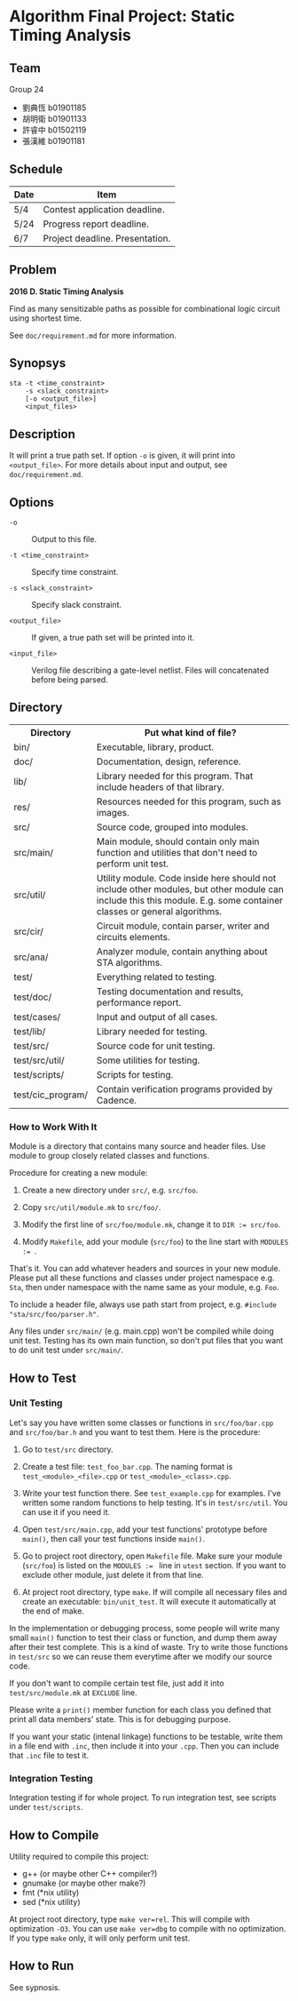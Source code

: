 # Algorithm Final Project: Static Timing Analysis

## Team

Group 24

- 劉典恆 b01901185
- 胡明衛 b01901133
- 許睿中 b01502119
- 張漢維 b01901181

## Schedule

Date  |Item
----- |----
5/4   |Contest application deadline.
5/24  |Progress report deadline.
6/7   |Project deadline. Presentation.

## Problem

**2016 D. Static Timing Analysis**

Find as many sensitizable paths as possible for combinational logic
circuit using shortest time.

See `doc/requirement.md` for more information.

## Synopsys

```
sta -t <time_constraint> 
    -s <slack_constraint> 
    [-o <output_file>] 
    <input_files>
```

## Description

It will print a true path set. If option `-o` is given, it will print
into `<output_file>`. For more details about input and output,
see `doc/requirement.md`.

## Options

<dl>

<dt><code>-o</code></dt>
<dd><p>Output to this file.</p></dd>

<dt><code>-t &lt;time_constraint&gt;</code></dt>
<dd><p>Specify time constraint.</p></dd>

<dt><code>-s &lt;slack_constraint&gt;</code></dt>
<dd><p>Specify slack constraint.</p></dd>

<dt><code>&lt;output_file&gt;</code></dt>
<dd><p>If given, a true path set will be printed into it.</p></dd>

<dt><code>&lt;input_file&gt;</code></dt>
<dd><p>Verilog file describing a gate-level netlist. Files will
    concatenated before being parsed. </p></dd>

</dl>

## Directory

<table>

<tr><th>Directory</th>
<th>Put what kind of file?</th></tr>

<tr><td>bin/</td>
<td>Executable, library, product.</td></tr>

<tr><td>doc/</td>
<td>Documentation, design, reference.</td>

<tr><td>lib/</td>
<td>Library needed for this program. That include headers of that 
library.</td>

<tr><td>res/</td>
<td>Resources needed for this program, such as images.</td>

<tr><td>src/</td>
<td>Source code, grouped into modules.</td>

<tr><td>src/main/</td>
<td>Main module, should contain only main function and utilities
that don't need to perform unit test.</td>

<tr><td>src/util/</td>
<td>Utility module. Code inside here should not include other modules,
but other module can include this this module. E.g. some container
classes or general algorithms.</td>

<tr><td>src/cir/</td>
<td>Circuit module, contain parser, writer and circuits elements.</td>

<tr><td>src/ana/</td>
<td>Analyzer module, contain anything about STA algorithms.</td>

<tr><td>test/</td>
<td>Everything related to testing.</td>

<tr><td>test/doc/</td>
<td>Testing documentation and results, performance report.</td>

<tr><td>test/cases/</td>
<td>Input and output of all cases.</td>

<tr><td>test/lib/</td>
<td>Library needed for testing.</td>

<tr><td>test/src/</td>
<td>Source code for unit testing.</td>

<tr><td>test/src/util/</td>
<td>Some utilities for testing.</td>

<tr><td>test/scripts/</td>
<td>Scripts for testing.</td>

<tr><td>test/cic_program/</td> 
<td>Contain verification programs provided by Cadence.</td>

</table>

### How to Work With It

Module is a directory that contains many source and header files.
Use module to group closely related classes and functions.

Procedure for creating a new module:

1.  Create a new directory under `src/`, e.g. `src/foo`.

2.  Copy `src/util/module.mk` to `src/foo/`.

3.  Modify the first line of `src/foo/module.mk`, change it to
    `DIR := src/foo`.

4.  Modify `Makefile`, add your module (`src/foo`) to the line start
    with `MODULES := `. 

That's it. You can add whatever headers and sources in your new
module. Please put all these functions and classes under project
namespace e.g. `Sta`, then under namespace with the name same as
your module, e.g. `Foo`.

To include a header file, always use path start from project, e.g.
`#include "sta/src/foo/parser.h"`.

Any files under `src/main/` (e.g. main.cpp) won't be compiled while
doing unit test. Testing has its own main function, so don't put
files that you want to do unit test under `src/main/`.

## How to Test

### Unit Testing

Let's say you have written some classes or functions in `src/foo/bar.cpp`
and `src/foo/bar.h` and you want to test them. Here is the procedure:

1.  Go to `test/src` directory.

2.  Create a test file: `test_foo_bar.cpp`. The naming format is
    `test_<module>_<file>.cpp` or `test_<module>_<class>.cpp`.

3.  Write your test function there. See `test_example.cpp` for examples.
    I've written some random functions to help testing. It's in
    `test/src/util`. You can use it if you need it.

4.  Open `test/src/main.cpp`, add your test functions' prototype before
    `main()`, then call your test functions inside `main()`.

5.  Go to project root directory, open `Makefile` file. Make sure
    your module (`src/foo`) is listed on the `MODULES := ` line in
    `utest` section. If you want to exclude other module, just
    delete it from that line.

6.  At project root directory, type `make`. If will compile
    all necessary files and create an executable: `bin/unit_test`.
    It will execute it automatically at the end of make.

In the implementation or debugging process, some people will write
many small `main()` function to test their class or function, and
dump them away after their test complete. This is a kind of waste.
Try to write those functions in `test/src` so we can reuse them
everytime after we modify our source code.

If you don't want to compile certain test file, just add it into
`test/src/module.mk` at `EXCLUDE` line.

Please write a `print()` member function for each class you defined
that print all data members' state. This is for debugging purpose.

If you want your static (intenal linkage) functions to be testable,
write them in a file end with `.inc`, then include it into your `.cpp`.
Then you can include that `.inc` file to test it.

### Integration Testing

Integration testing if for whole project. To run integration test,
see scripts under `test/scripts`.

## How to Compile

Utility required to compile this project:

- g++ (or maybe other C++ compiler?)
- gnumake (or maybe other make?)
- fmt (\*nix utility)
- sed (\*nix utility)

At project root directory, type `make ver=rel`. This will compile with
optimization `-O3`. You can use `make ver=dbg` to compile with no
optimization. If you type `make` only, it will only perform unit test.

## How to Run

See sypnosis.

